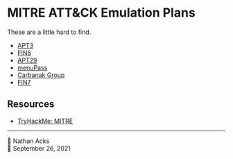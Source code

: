 # MITRE ATT&CK Emulation Plans

These are a little hard to find.

* [APT3](https://attack.mitre.org/resources/adversary-emulation-plans/)
* [FIN6](https://github.com/center-for-threat-informed-defense/adversary_emulation_library/tree/master/fin6)
* [APT29](https://github.com/center-for-threat-informed-defense/adversary_emulation_library/tree/master/apt29)
* [menuPass](https://github.com/center-for-threat-informed-defense/adversary_emulation_library/blob/master/menuPass)
* [Carbanak Group](https://github.com/center-for-threat-informed-defense/adversary_emulation_library/blob/master/carbanak)
* [FIN7](https://github.com/center-for-threat-informed-defense/adversary_emulation_library/tree/master/fin7)

## Resources

* [TryHackMe: MITRE](tryhackme-mitre.md)

- - - -

👤 Nathan Acks  
📅 September 26, 2021

